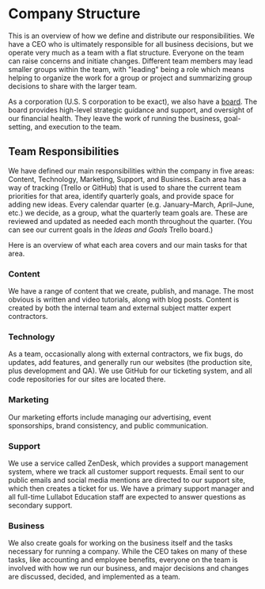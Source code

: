 # Company Structure
This is an overview of how we define and distribute our responsibilities. We have a CEO who is ultimately responsible for all business decisions, but we operate very much as a team with a flat structure. Everyone on the team can raise concerns and initiate changes. Different team members may lead smaller groups within the team, with "leading" being a role which means helping to organize the work for a group or project and summarizing group decisions to share with the larger team.

As a corporation (U.S. S corporation to be exact), we also have a [board](../01who_we_are/05team.md#board). The board provides high-level strategic guidance and support, and oversight of our financial health. They leave the work of running the business, goal-setting, and execution to the team.

## Team Responsibilities
We have defined our main responsibilities within the company in five areas: Content, Technology, Marketing, Support, and Business. Each area has a way of tracking (Trello or GitHub) that is used to share the current team priorities for that area, identify quarterly goals, and provide space for adding new ideas. Every calendar quarter (e.g. January–March, April–June, etc.) we decide, as a group, what the quarterly team goals are. These are reviewed and updated as needed each month throughout the quarter. (You can see our current goals in the *Ideas and Goals* Trello board.)

Here is an overview of what each area covers and our main tasks for that area.

### Content
We have a range of content that we create, publish, and manage. The most obvious is written and video tutorials, along with blog posts. Content is created by both the internal team and external subject matter expert contractors.

### Technology
As a team, occasionally along with external contractors, we fix bugs, do updates, add features, and generally run our websites (the production site, plus development and QA). We use GitHub for our ticketing system, and all code repositories for our sites are located there.

### Marketing
Our marketing efforts include managing our advertising, event sponsorships, brand consistency, and public communication.

### Support
We use a service called ZenDesk, which provides a support management system, where we track all customer support requests. Email sent to our public emails and social media mentions are directed to our support site, which then creates a ticket for us. We have a primary support manager and all full-time Lullabot Education staff are expected to answer questions as secondary support.

### Business
We also create goals for working on the business itself and the tasks necessary for running a company. While the CEO takes on many of these tasks, like accounting and employee benefits, everyone on the team is involved with how we run our business, and  major decisions and changes are discussed, decided, and implemented as a team.
